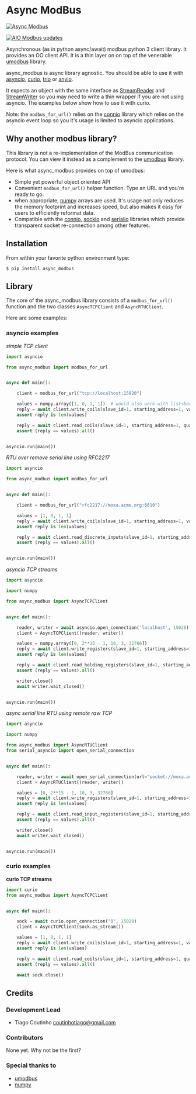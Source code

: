 # Async ModBus

[![Async Modbus](https://img.shields.io/pypi/v/async_modbus.svg)](https://pypi.python.org/pypi/async_modbus)

[![AIO Modbus updates](https://pyup.io/repos/github/tiagocoutinho/async_modbus/shield.svg)](https://pyup.io/repos/github/tiagocoutinho/async_modbus/)

Asynchronous (as in python async/await) modbus python 3 client library.
It provides an OO client API. It is a thin layer on on top of the venerable
[umodbus](https://github.com/AdvancedClimateSystems/uModbus) library.

async_modbus is async library agnostic. You should be able to use it with
[asyncio](https://docs.python.org/3/library/asyncio.html),
[curio](https://curio.rtfd.io), [trio](https://trio.rtfd.io) or
[anyio](https://anyio.rtfd.io).

It expects an object with the same interface as
[StreamReader](https://docs.python.org/3/library/asyncio-stream.html#streamreader)
and
[StreamWriter](https://docs.python.org/3/library/asyncio-stream.html#streamwriter)
so you may need to write a thin wrapper if you are not using asyncio.
The examples below show how to use it with curio.

Note: the `modbus_for_url()` relies on the
[connio](https://github.com/tiagocoutinho/connio) library which relies on
the asyncio event loop so you it's usage is limited to asyncio applications.


## Why another modbus library?

This library is not a re-implementation of the ModBus communication protocol.
You can view it instead as a complement to the
[umodbus](https://github.com/AdvancedClimateSystems/uModbus) library.

Here is what async_modbus provides on top of umodbus:

* Simple yet powerful object oriented API
* Convenient `modbus_for_url()` helper function. Type an URL and you're ready
  to go.
* when appropriate, [numpy](https://numpy.org) arrays are used. It's usage not
  only reduces the memory footprint and increases speed, but also makes it easy
  for users to efficiently reformat data.
* Compatible with the [connio](https://github.com/tiagocoutinho/connio),
  [sockio](https://github.com/tiagocoutinho/sockio) and
  [serialio](https://github.com/tiagocoutinho/serialio) libraries which provide
  transparent socket re-connection among other features.


## Installation

From within your favorite python environment type:

`$ pip install async_modbus`

## Library

The core of the async_modbus library consists of a `modbus_for_url()` function
and the two classes `AsyncTCPClient` and `AsyncRTUClient`.

Here are some examples:

### asyncio examples

*simple TCP client*

```python
import asyncio

from async_modbus import modbus_for_url


async def main():

    client = modbus_for_url("tcp://localhost:15020")

    values = numpy.array([1, 0, 1, 1])  # would also work with list<bool or int>
    reply = await client.write_coils(slave_id=1, starting_address=1, values=values)
    assert reply is len(values)

    reply = await client.read_coils(slave_id=1, starting_address=1, quantity=len(values))
    assert (reply == values).all()


asyncio.run(main())
```

*RTU over remove serial line using RFC2217*

```python
import asyncio

from async_modbus import modbus_for_url


async def main():

    client = modbus_for_url("rfc2217://moxa.acme.org:6610")

    values = [1, 0, 1, 1]
    reply = await client.write_coils(slave_id=1, starting_address=1, values=values)
    assert reply is len(values)

    reply = await client.read_discrete_inputs(slave_id=1, starting_address=1, quantity=len(values))
    assert (reply == values).all()


asyncio.run(main())
```

*asyncio TCP streams*

```python
import asyncio

import numpy

from async_modbus import AsyncTCPClient


async def main():

    reader, writer = await asyncio.open_connection('localhost', 15020)
    client = AsyncTCPClient((reader, writer))

    values = numpy.array([0, 2**15 - 1, 10, 3, 32766])
    reply = await client.write_registers(slave_id=1, starting_address=1, values=values)
    assert reply is len(values)

    reply = await client.read_holding_registers(slave_id=1, starting_address=1, quantity=len(values))
    assert (reply == values).all()

    writer.close()
    await writer.wait_closed()


asyncio.run(main())
```

*async serial line RTU using remote raw TCP*

```python
import asyncio

import numpy

from async_modbus import AsyncRTUClient
from serial_asyncio import open_serial_connection


async def main():

    reader, writer = await open_serial_connection(url="socket://moxa.acme.org:6610")
    client = AsyncRTUClient((reader, writer))

    values = [0, 2**15 - 1, 10, 3, 32766]
    reply = await client.write_registers(slave_id=1, starting_address=1, values=values)
    assert reply is len(values)

    reply = await client.read_input_registers(slave_id=1, starting_address=1, quantity=len(values))
    assert (reply == values).all()

    writer.close()
    await writer.wait_closed()


asyncio.run(main())
```

### curio examples

**curio TCP streams**

```python
import curio
from async_modbus import AsyncTCPClient


async def main():

    sock = await curio.open_connection("0", 15020)
    client = AsyncTCPClient(sock.as_stream())

    values = [1, 0, 1, 1]
    reply = await client.write_coils(slave_id=1, starting_address=1, values=values)
    assert reply is len(values)

    reply = await client.read_coils(slave_id=1, starting_address=1, quantity=len(values))
    assert (reply == values).all()

    await sock.close()
```


## Credits

### Development Lead

* Tiago Coutinho <coutinhotiago@gmail.com>

### Contributors

None yet. Why not be the first?

### Special thanks to

* [umodbus](https://github.com/AdvancedClimateSystems/uModbus)
* [numpy](https://numpy.org)

